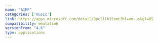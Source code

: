 ```yaml
---
name: "AIMP"
categories: ['music']
link: https://apps.microsoft.com/detail/9pclllh15smt?hl=en-us&gl=US
compatibility: emulation
versionFrom: "4.6"
type: applications
---
```


